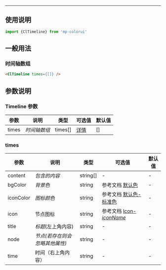 ****

## 使用说明

```jsx
import {ClTimeline} from 'mp-colorui'
```



## 一般用法

###	 时间轴数组

```html
<ClTimeline times={[]} />
```



## 参数说明

### Timeline 参数

| 参数  | 说明         | 类型    | 可选值                          | 默认值 |
| ----- | ------------ | ------- | ------------------------------- | ------ |
| times | *时间轴数组* | times[] | [详情](/view/timeline?id=times) | []     |

### times

| 参数      | 说明                           | 类型     | 可选值                                             | 默认值 |
| --------- | ------------------------------ | -------- | -------------------------------------------------- | ------ |
| content   | *包含的内容*                   | string[] | -                                                  | -      |
| bgColor   | *背景色*                       | string   | 参考文档 [默认色](/home/color)                     | -      |
| iconColor | *图标颜色*                     | string   | 参考文档 [默认色-标准色](/home/color?id=标准色)    | -      |
| icon      | 节点图标                       | string   | 参考文档 [Icon-*iconName*](/base/icon?id=iconname) | -      |
| title     | *标题*(左上角内容)             | string   | -                                                  | -      |
| node      | *节点(若存在则会忽略其他属性)* | string   | -                                                  | -      |
| time      | 时间（右上角内容）             | string   | -                                                  | -      |

<FloatPhone url="https://yinliangdream.github.io/mp-colorui-h5-demo/#/pages/components/timeline/index" />
